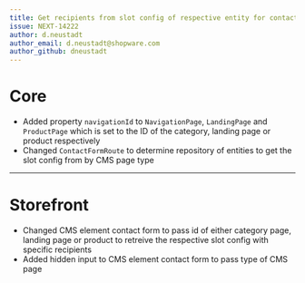```yaml
---
title: Get recipients from slot config of respective entity for contact form
issue: NEXT-14222
author: d.neustadt
author_email: d.neustadt@shopware.com 
author_github: dneustadt
---
```

# Core
* Added property `navigationId` to `NavigationPage`, `LandingPage` and `ProductPage` which is set to the ID of the category, landing page or product respectively
* Changed `ContactFormRoute` to determine repository of entities to get the slot config from by CMS page type
___
# Storefront
* Changed CMS element contact form to pass id of either category page, landing page or product to retreive the respective slot config with specific recipients
* Added hidden input to CMS element contact form to pass type of CMS page
